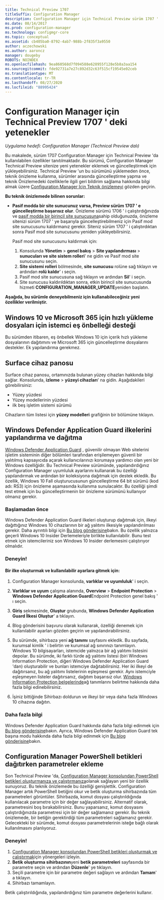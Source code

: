 ```yaml
---
title: Technical Preview 1707
titleSuffix: Configuration Manager
description: Configuration Manager için Technical Preview sürüm 1707 ' de bulunan özellikler hakkında bilgi edinin.
ms.date: 08/14/2017
ms.prod: configuration-manager
ms.technology: configmgr-core
ms.topic: conceptual
ms.assetid: cb405ba0-8792-4ab7-988b-2f835f3a9550
author: aczechowski
ms.author: aaroncz
manager: dougeby
ROBOTS: NOINDEX
ms.openlocfilehash: 9ea860568d7f094588e628955f128e5b8a3aa154
ms.sourcegitcommit: fde92731a7e27c892d32c63f515cf19545e02ceb
ms.translationtype: MT
ms.contentlocale: tr-TR
ms.lasthandoff: 08/27/2020
ms.locfileid: "88995424"
---
```

# <a name="capabilities-in-technical-preview-1707-for-configuration-manager"></a>Configuration Manager için Technical Preview 1707 ' deki yetenekler

*Uygulama hedefi: Configuration Manager (Technical Preview dalı)*

Bu makalede, sürüm 1707 Configuration Manager için Technical Preview 'da kullanılabilen özellikler tanıtılmaktadır. Bu sürümü, Configuration Manager Technical Preview sitenize yeni yetenekler eklemek ve güncelleştirmek için yükleyebilirsiniz. Technical Preview 'un bu sürümünü yüklemeden önce, teknik önizleme kullanma, sürümler arasında güncelleştirme yapma ve teknik Önizlemedeki özelliklerle ilgili geri bildirim sağlama hakkında bilgi almak üzere [Configuration Manager Için Teknik önizlemeyi](../../core/get-started/technical-preview.md) gözden geçirin.     


<!--  Known Issues Template   
**Known Issues in this Technical Preview:**
-   **Issue Name**. Details
    Workaround details.
-->

**Bu teknik önizlemede bilinen sorunlar:**
- **Pasif modda bir site sunucunuz varsa, Preview sürüm 1707 ' e güncelleştirme başarısız olur**. Önizleme sürümü 1706 ' i çalıştırdığınızda ve [pasif modda bir birincil site sunucusuna](capabilities-in-technical-preview-1706.md#site-server-role-high-availability)sahip olduğunuzda, önizleme sitenizi sürüm 1707 ' ye başarıyla güncelleştirebilmeniz için Pasif mod site sunucusunu kaldırmanız gerekir. Siteniz sürüm 1707 ' i çalıştırdıktan sonra Pasif mod site sunucusunu yeniden yükleyebilirsiniz.

  Pasif mod site sunucusunu kaldırmak için:
  1. Konsolunda **Yönetim**  >  **genel bakış**  >  **Site yapılandırması**  >  **sunucuları ve site sistem rolleri**' ne gidin ve Pasif mod site sunucusunu seçin.
  2. **Site sistemi rolleri** bölmesinde, **site sunucusu** rolüne sağ tıklayın ve ardından **rolü kaldır**' ı seçin.
  3. Pasif mod site sunucusuna sağ tıklayın ve ardından **Sil**' i seçin.
  4. Site sunucusu kaldırıldıktan sonra, etkin birincil site sunucusunda hizmeti **CONFIGURATION_MANAGER_UPDATE**yeniden başlatın.



**Aşağıda, bu sürümle deneyebilmeniz için kullanabileceğiniz yeni özellikler verilmiştir.**  

<!--  Rough Section Template
##  FEATURE

### Procedure 1
### Try it out!  
 Try to complete the following tasks and then send us **Feedback** from the **Home** tab of the Ribbon to let us know how it worked:
 -  Task 1
 -  Task 2              
-->

## <a name="client-peer-cache-support-for-express-installation-files-for-windows-10-and-microsoft-365"></a>Windows 10 ve Microsoft 365 için hızlı yükleme dosyaları için istemci eş önbelleği desteği
<!-- 1352486 -->
Bu sürümden itibaren, eş önbellek Windows 10 için içerik hızlı yükleme dosyalarının dağıtımını ve Microsoft 365 için güncelleştirme dosyalarını destekler. Ek yapılandırma gerekmez.

## <a name="surface-device-dashboard"></a>Surface cihaz panosu
<!--1355788-->
Surface cihaz panosu, ortamınızda bulunan yüzey cihazları hakkında bilgi sağlar. Konsolunda, **izleme**  >  **yüzeyi cihazları**' na gidin. Aşağıdakileri görebilirsiniz:
- Yüzey yüzdesi
- Yüzey modellerinin yüzdesi
- ilk beş işletim sistemi sürümü

Cihazların tüm listesi için **yüzey modelleri** grafiğinin bir bölümüne tıklayın.  

## <a name="configure-and-deploy-windows-defender-application-guard-policies"></a>Windows Defender Application Guard ilkelerini yapılandırma ve dağıtma
<!-- 1351960 -->

[Windows Defender Application Guard](https://blogs.windows.com/msedgedev/2016/09/27/application-guard-microsoft-edge/#XLxEbcpkuKcFebrw.97) , güvenilir olmayan Web sitelerini işletim sisteminin diğer bölümleri tarafından erişilemeyen güvenli bir yalıtılmış kapsayıcıda açarak kullanıcılarınızı korumaya yardımcı olan yeni bir Windows özelliğidir. Bu Technical Preview sürümünde, yapılandırdığınız Configuration Manager uyumluluk ayarlarını kullanarak bu özelliği yapılandırmak ve ardından bir koleksiyona dağıtmak için destek ekledik. Bu özellik, Windows 10 Fall oluşturucusunun güncelleştirme 64 bit sürümü (kod adı: RS3) için önizleme aşamasında kullanıma sunulacaktır. Bu özelliği şimdi test etmek için bu güncelleştirmenin bir önizleme sürümünü kullanıyor olmanız gerekir.

### <a name="before-you-start"></a>Başlamadan önce

Windows Defender Application Guard ilkeleri oluşturup dağıtmak için, ilkeyi dağıttığınız Windows 10 cihazlarının bir ağ yalıtımı ilkesiyle yapılandırılması gerekir. Daha ayrıntılı bilgi için [Bu blog gönderisine](https://blogs.windows.com/msedgedev/2016/09/27/application-guard-microsoft-edge/#BmJGKPfSjHHzsMmI.97)bakın. Bu özellik yalnızca geçerli Windows 10 Insider Derlemeleriyle birlikte kullanılabilir. Bunu test etmek için istemcileriniz son Windows 10 Insider derlemesini çalıştırıyor olmalıdır.

### <a name="try-it-out"></a>Deneyin!

#### <a name="to-create-a-policy-and-to-browse-the-available-settings"></a>Bir ilke oluşturmak ve kullanılabilir ayarlara gitmek için:

1. Configuration Manager konsolunda, **varlıklar ve uyumluluk**' i seçin.
2. **Varlıklar ve uyum** çalışma alanında, **Overview**  >  **Endpoint Protection**  >  **Windows Defender Application Guard**Endpoint Protection genel bakış ' ı seçin.
3. **Giriş** sekmesinde, **Oluştur** grubunda, **Windows Defender Application Guard İlkesi Oluştur**' a tıklayın.
4. Blog gönderisini başvuru olarak kullanarak, özelliği denemek için kullanılabilir ayarları gözden geçirin ve yapılandırabilirsiniz.
5. Bu sürümde, sihirbaza yeni **ağ tanımı** sayfasını ekledik. Bu sayfada, kurumsal kimlik ' i belirtin ve kurumsal ağ sınırınızı tanımlayın.<br>Windows 10 bilgisayarları, istemcide yalnızca bir ağ yalıtımı listesini depolar. Bu sürümde, iki farklı türde ağ yalıtımı listesi (biri Windows Information Protection, diğeri Windows Defender Application Guard 'dan) oluşturabilir ve bunları istemciye dağıtabilirsiniz. Her iki ilkeyi de dağıtırsanız, bu ağ yalıtımı listelerinin eşleşmesi gerekir. Aynı istemciyle eşleşmeyen listeler dağıtırsanız, dağıtım başarısız olur.
[Windows Information Protection belgelerinde](/windows/security/information-protection/windows-information-protection/create-wip-policy-using-configmgr)ağ tanımlarını belirtme hakkında daha fazla bilgi edinebilirsiniz.

6. İşiniz bittiğinde Sihirbazı doldurun ve ilkeyi bir veya daha fazla Windows 10 cihazına dağıtın.

### <a name="further-reading"></a>Daha fazla bilgi
Windows Defender Application Guard hakkında daha fazla bilgi edinmek için [Bu blog gönderisine](https://blogs.windows.com/msedgedev/2016/09/27/application-guard-microsoft-edge/#BmJGKPfSjHHzsMmI.97)bakın. Ayrıca, Windows Defender Application Guard tek başına modu hakkında daha fazla bilgi edinmek için [Bu blog gönderisine](https://techcommunity.microsoft.com/t5/Windows-Insider-Program/Windows-Defender-Application-Guard-Standalone-mode/td-p/66903)bakın.

## <a name="add-parameters-when-you-deploy-powershell-scripts-from-configuration-manager"></a>Configuration Manager PowerShell betikleri dağıtırken parametreler ekleme

<!-- 1236459 --->

Son Technical Preview 'da, [Configuration Manager konsolundan PowerShell betikleri oluşturmanıza ve çalıştırmanıza](capabilities-in-technical-preview-1706.md#create-and-run-powershell-scripts-from-the-configuration-manager-console)olanak sağlayan yeni bir özellik sunuyoruz.
Bu teknik önizlemede bu özelliği genişlettik. Configuration Manager artık PowerShell betiğini okur ve betik oluşturma sihirbazında tüm parametreleri görüntüler. Sihirbazda, komut dosyası çalıştırıldığında kullanılacak parametre için bir değer sağlayabilirsiniz. Alternatif olarak, parametresini boş bırakabilirsiniz. Bunu yaparsanız, komut dosyasını çalıştırdığınızda parametresi için bir değer sağlamanız gerekir.
Bu teknik önizlemede, bir betiğin gerektirdiği tüm parametreleri sağlamanız gerekir. Gelecekteki bir sürümde, komut dosyası parametrelerinin isteğe bağlı olarak kullanılmasını planlıyoruz.

### <a name="try-it-out"></a>Deneyin!

1. [Configuration Manager konsolundan PowerShell betikleri oluşturmak ve çalıştırmak](capabilities-in-technical-preview-1706.md#create-and-run-powershell-scripts-from-the-configuration-manager-console)için yönergeleri izleyin.
2. **Betik oluşturma sihirbazının**yeni **betik parametreleri** sayfasında bir parametre seçin ve ardından **Düzenle**' ye tıklayın.
3. Seçili parametre için bir parametre değeri sağlayın ve ardından **Tamam**' a tıklayın.
4. Sihirbazı tamamlayın.

Betik çalıştırıldığında, yapılandırdığınız tüm parametre değerlerini kullanır.
